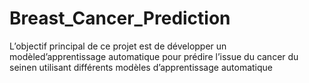 ﻿# Breast_Cancer_Prediction
L’objectif principal de ce projet est de développer un modèled’apprentissage automatique pour prédire l’issue du cancer du seinen utilisant différents modèles d’apprentissage automatique
